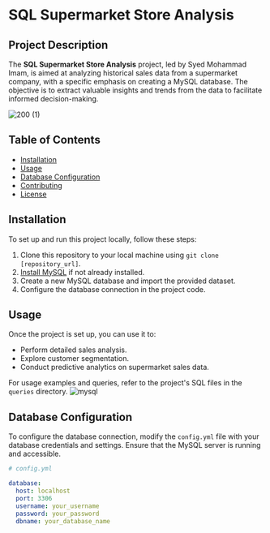 # SQL Supermarket Store Analysis


## Project Description

The **SQL Supermarket Store Analysis** project, led by Syed Mohammad Imam, is aimed at analyzing historical sales data from a supermarket company, with a specific emphasis on creating a MySQL database. The objective is to extract valuable insights and trends from the data to facilitate informed decision-making.

![200 (1)](https://github.com/syed-mohammad-imam/sql-project/assets/106855181/0790b9b7-464e-4aa2-a95f-2f8f505aa487)


## Table of Contents

- [Installation](#installation)
- [Usage](#usage)
- [Database Configuration](#database-configuration)
- [Contributing](#contributing)
- [License](#license)

## Installation

To set up and run this project locally, follow these steps:

1. Clone this repository to your local machine using `git clone [repository_url]`.
2. [Install MySQL](https://dev.mysql.com/doc/mysql-installation-excerpt/en/) if not already installed.
3. Create a new MySQL database and import the provided dataset.
4. Configure the database connection in the project code.

## Usage

Once the project is set up, you can use it to:

- Perform detailed sales analysis.
- Explore customer segmentation.
- Conduct predictive analytics on supermarket sales data.

For usage examples and queries, refer to the project's SQL files in the `queries` directory.
![mysql](https://github.com/syed-mohammad-imam/sql-project/assets/106855181/af71de92-05a0-4aa2-96ec-1ad060b0368a)



## Database Configuration

To configure the database connection, modify the `config.yml` file with your database credentials and settings. Ensure that the MySQL server is running and accessible.

```yaml
# config.yml

database:
  host: localhost
  port: 3306
  username: your_username
  password: your_password
  dbname: your_database_name





